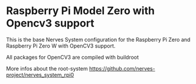# Raspberry Pi Model Zero with Opencv3 support


This is the base Nerves System configuration for the Raspberry Pi Zero and Raspberry Pi Zero W with OpenCV3 support.

All packages for OpenCV3 are compiled with buildroot

More infos about the root-system https://github.com/nerves-project/nerves_system_rpi0
